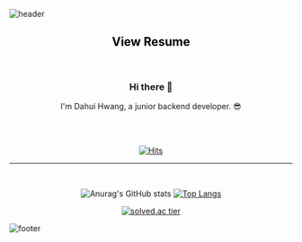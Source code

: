 ![header](https://capsule-render.vercel.app/api?section=header&color=FFE08C&height=250&type=waving&text=Dahui%20Hwang&fontAlignY=40&descAlignY=90)


<div align=center>
<h2 align="center">
    <a href="https://moored-ruby-569.notion.site/a8b28e52850e4c54b08958ade7094bf7" style="color: black; text-decoration: none;"> 
	View Resume
    </a>
</h2>
<br>

### Hi there 👋
I'm Dahui Hwang, a junior backend developer. 😎

<br>
<br>
  
[![Hits](https://hits.seeyoufarm.com/api/count/incr/badge.svg?url=https%3A%2F%2Fgithub.com%2Fekgml3765%2Fhit-counter&count_bg=%2362665E&title_bg=%23D772D1&icon=pocket.svg&icon_color=%23FFFFFF&title=hits&edge_flat=false)](https://hits.seeyoufarm.com)

* * *
<br>

  
![Anurag's GitHub stats](https://github-readme-stats.vercel.app/api?username=ekgml3765&show_icons=true&theme=radical) [![Top Langs](https://github-readme-stats.vercel.app/api/top-langs/?username=ekgml3765&layout=compact&theme=radical)](https://github.com/ekgml3765)

[![solved.ac tier](http://mazassumnida.wtf/api/generate_badge?boj={ekgml3765})](https://solved.ac/{ekgml3765})
 
</div>

![footer](https://capsule-render.vercel.app/api?section=footer&color=FFE08C&height=150&type=waving)
